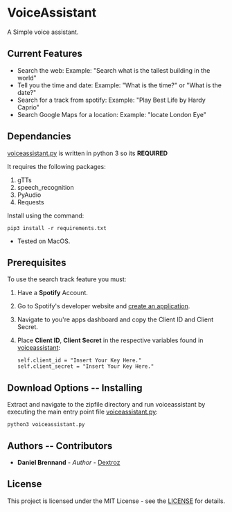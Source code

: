# VoiceAssistant
A Simple voice assistant.

## Current Features

* Search the web:
    Example: "Search what is the tallest building in the world"
* Tell you the time and date:
    Example: "What is the time?" or "What is the date?"
* Search for a track from spotify:
    Example: "Play Best Life by Hardy Caprio"
* Search Google Maps for a location:
    Example: "locate London Eye"

## Dependancies
[voiceassistant.py](voiceassistant.py) is written in python 3 so its **REQUIRED**

It requires the following packages:

1. gTTs
2. speech_recognition
3. PyAudio
4. Requests

Install using the command:
```
pip3 install -r requirements.txt
```

* Tested on MacOS.

## Prerequisites
To use the search track feature you must:

  1. Have a **Spotify** Account.

  2. Go to Spotify's developer website and [create an application](https://beta.developer.spotify.com/dashboard/login).

  3. Navigate to you're apps dashboard and copy the Client ID and Client Secret.

  4. Place **Client ID**, **Client Secret** in the respective variables found in [voiceassistant](voiceassistant.py):
      ```
      self.client_id = "Insert Your Key Here."
      self.client_secret = "Insert Your Key Here."
      ```

## Download Options -- Installing

Extract and navigate to the zipfile directory and run voiceassistant by executing the main entry point file [voiceassistant.py](voiceassistant.py):
  ```
  python3 voiceassistant.py
  ```

## Authors -- Contributors

* **Daniel Brennand** - *Author* - [Dextroz](https://github.com/Dextroz)

## License

This project is licensed under the MIT License - see the [LICENSE](LICENSE) for details.
